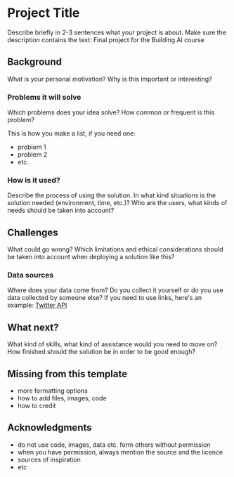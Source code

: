 # Project Title

Describe briefly in 2-3 sentences what your project is about. Make sure the description contains the text:
Final project for the Building AI course

## Background

What is your personal motivation? Why is this important or interesting?

### Problems it will solve

Which problems does your idea solve? How common or frequent is this problem?

This is how you make a list, if you need one:
* problem 1
* problem 2
* etc.


### How is it used?

Describe the process of using the solution. In what kind situations is the solution needed (environment, time, etc.)? Who are the users, what kinds of needs should be taken into account?

## Challenges

What could go wrong? Which limitations and ethical considerations should be taken into account when deploying a solution like this?

### Data sources
Where does your data come from? Do you collect it yourself or do you use data collected by someone else?
If you need to use links, here's an example:
[Twitter API](https://developer.twitter.com/en/docs)

## What next?

What kind of skills, what kind of assistance would you  need to move on? How finished should the solution be in order to be good enough?

## Missing from this template

* more formatting options
* how to add files, images, code
* how to credit



## Acknowledgments

* do not use code, images, data etc. form others without permission
* when you have permission, always mention the source and the licence
* sources of inspiration
* etc

